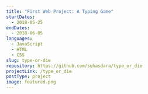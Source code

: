 ```yaml
---
title: "First Web Project: A Typing Game"
startDates:
  - 2018-05-25
endDates:
  - 2018-06-05
languages:
  - JavaScript
  - HTML
  - CSS
slug: type-or-die
repository: https://github.com/suhasdara/type_or_die
projectLink: /type_or_die
postType: project
image: featured.png
---
```

